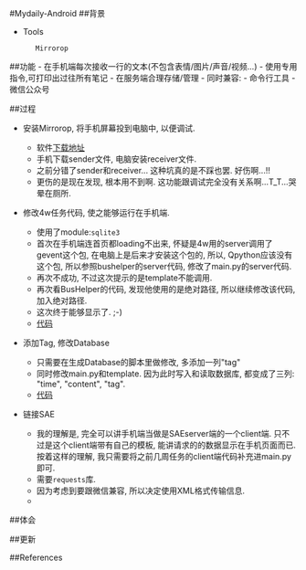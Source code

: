 #Mydaily-Android
##背景


- Tools
     
         Mirrorop
         
     
  

##功能
    - 在手机端每次接收一行的文本(不包含表情/图片/声音/视频...)
    - 使用专用指令,可打印出过往所有笔记
    - 在服务端合理存储/管理
    - 同时兼容:
        - 命令行工具
        - 微信公众号


##过程
- 安装Mirrorop, 将手机屏幕投到电脑中, 以便调试.
   - 软件[下载地址](http://www.mirrorop.com/product_mac_Receiver.html)
   - 手机下载sender文件, 电脑安装receiver文件.
   - 之前分错了sender和receiver... 这种坑真的是不踩也罢. 好伤啊...!!
   - 更伤的是现在发现, 根本用不到啊. 这功能跟调试完全没有关系啊...T_T...哭晕在厕所.

- 修改4w任务代码, 使之能够运行在手机端.
   - 使用了module:`sqlite3`
   - 首次在手机端连首页都loading不出来, 怀疑是4w用的server调用了gevent这个包, 在电脑上是后来才安装这个包的, 所以, Qpython应该没有这个包, 所以参照bushelper的server代码, 修改了main.py的server代码. 
   - 再次不成功, 不过这次提示的是template不能调用.
   - 再次看BusHelper的代码, 发现他使用的是绝对路径, 所以继续修改该代码, 加入绝对路径.
   - 这次终于能够显示了. ;-)
   - [代码](https://github.com/xpgeng/OMOOC2py/commit/3f84a0f53e2f6bea6a7b607c09c9ea4ed9d7c37d#diff-90a244f7292321d7fd567f962f65eb34)

- 添加Tag, 修改Database
   - 只需要在生成Database的脚本里做修改, 多添加一列"tag"
   - 同时修改main.py和template. 因为此时写入和读取数据库, 都变成了三列: "time", "content", "tag".
   - [代码](https://github.com/xpgeng/OMOOC2py/commit/756bd849673c2d74f75fb84d18181d9a841a9c43) 
    
- 链接SAE
   - 我的理解是, 完全可以讲手机端当做是SAEserver端的一个client端. 只不过是这个client端带有自己的模板, 能讲请求的的数据显示在手机页面而已. 按着这样的理解, 我只需要将之前几周任务的client端代码补充进main.py即可.
   - 需要`requests`库.
   - 因为考虑到要跟微信兼容, 所以决定使用XML格式传输信息.
   -  

##体会



##更新

##References